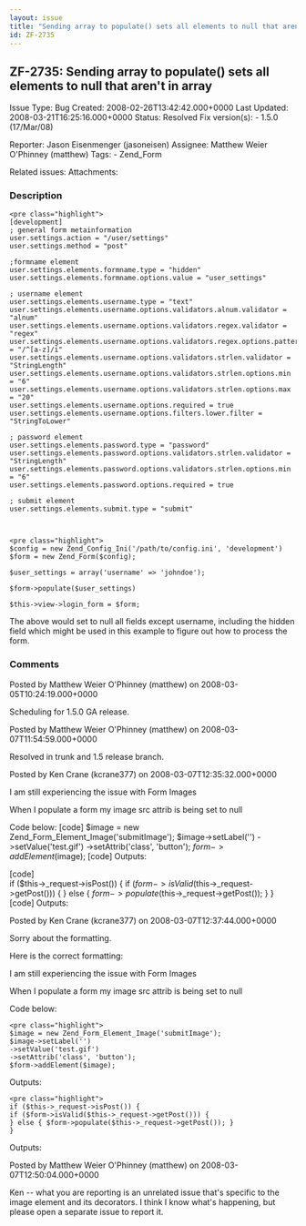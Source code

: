 ```yaml
---
layout: issue
title: "Sending array to populate() sets all elements to null that aren't in array"
id: ZF-2735
---
```


ZF-2735: Sending array to populate() sets all elements to null that aren't in array
-----------------------------------------------------------------------------------

 Issue Type: Bug Created: 2008-02-26T13:42:42.000+0000 Last Updated: 2008-03-21T16:25:16.000+0000 Status: Resolved Fix version(s): - 1.5.0 (17/Mar/08)
 
 Reporter:  Jason Eisenmenger (jasoneisen)  Assignee:  Matthew Weier O'Phinney (matthew)  Tags: - Zend\_Form
 
 Related issues: 
 Attachments: 
### Description

 
    <pre class="highlight">
    [development]
    ; general form metainformation
    user.settings.action = "/user/settings"
    user.settings.method = "post"
    
    ;formname element
    user.settings.elements.formname.type = "hidden"
    user.settings.elements.formname.options.value = "user_settings"
    
    ; username element
    user.settings.elements.username.type = "text"
    user.settings.elements.username.options.validators.alnum.validator = "alnum"
    user.settings.elements.username.options.validators.regex.validator = "regex"
    user.settings.elements.username.options.validators.regex.options.pattern = "/^[a-z]/i"
    user.settings.elements.username.options.validators.strlen.validator = "StringLength"
    user.settings.elements.username.options.validators.strlen.options.min = "6"
    user.settings.elements.username.options.validators.strlen.options.max = "20"
    user.settings.elements.username.options.required = true
    user.settings.elements.username.options.filters.lower.filter = "StringToLower"
    
    ; password element
    user.settings.elements.password.type = "password"
    user.settings.elements.password.options.validators.strlen.validator = "StringLength"
    user.settings.elements.password.options.validators.strlen.options.min = "6"
    user.settings.elements.password.options.required = true
    
    ; submit element
    user.settings.elements.submit.type = "submit"


 
    <pre class="highlight">
    $config = new Zend_Config_Ini('/path/to/config.ini', 'development')
    $form = new Zend_Form($config);
    
    $user_settings = array('username' => 'johndoe');
    
    $form->populate($user_settings)
    
    $this->view->login_form = $form;


The above would set to null all fields except username, including the hidden field which might be used in this example to figure out how to process the form.

 

 

### Comments

Posted by Matthew Weier O'Phinney (matthew) on 2008-03-05T10:24:19.000+0000

Scheduling for 1.5.0 GA release.

 

 

Posted by Matthew Weier O'Phinney (matthew) on 2008-03-07T11:54:59.000+0000

Resolved in trunk and 1.5 release branch.

 

 

Posted by Ken Crane (kcrane377) on 2008-03-07T12:35:32.000+0000

I am still experiencing the issue with Form Images

When I populate a form my image src attrib is being set to null

Code below: [code] $image = new Zend\_Form\_Element\_Image('submitImage'); $image->setLabel('') ->setValue('test.gif') ->setAttrib('class', 'button'); $form->addElement($image); [code] Outputs:

[code]  
 if ($this->\_request->isPost()) { if ($form->isValid($this->\_request->getPost())) { } else { $form->populate($this->\_request->getPost()); } } [code] Outputs:

 

 

Posted by Ken Crane (kcrane377) on 2008-03-07T12:37:44.000+0000

Sorry about the formatting.

Here is the correct formatting:

I am still experiencing the issue with Form Images

When I populate a form my image src attrib is being set to null

Code below:

 
    <pre class="highlight">
    $image = new Zend_Form_Element_Image('submitImage');
    $image->setLabel('')
    ->setValue('test.gif')
    ->setAttrib('class', 'button');
    $form->addElement($image);


Outputs:

 
    <pre class="highlight">
    if ($this->_request->isPost()) {
    if ($form->isValid($this->_request->getPost())) {
    } else { $form->populate($this->_request->getPost()); }
    }


Outputs:

 

 

Posted by Matthew Weier O'Phinney (matthew) on 2008-03-07T12:50:04.000+0000

Ken -- what you are reporting is an unrelated issue that's specific to the image element and its decorators. I think I know what's happening, but please open a separate issue to report it.

 

 